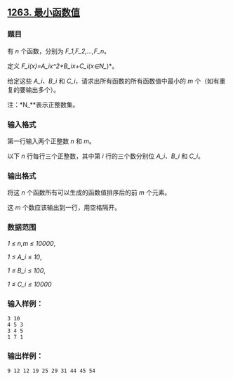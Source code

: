 ## [1263. 最小函数值](https://www.acwing.com/problem/content/1265/)

### 题目

有 *n* 个函数，分别为 *F_1,F_2,…,F_n*。

定义 *F_i(x)=A_ix^2+B_ix+C_i(x∈N_*)*。

给定这些 *A_i、B_i* 和 *C_i*，请求出所有函数的所有函数值中最小的 *m* 个（如有重复的要输出多个）。

注：*N_**表示正整数集。

### 输入格式

第一行输入两个正整数 *n* 和 *m*。

以下 *n* 行每行三个正整数，其中第 *i* 行的三个数分别位 *A_i、B_i* 和 *C_i*。

### 输出格式

将这 *n* 个函数所有可以生成的函数值排序后的前 *m* 个元素。

这 *m* 个数应该输出到一行，用空格隔开。

### 数据范围

*1 ≤ n,m ≤ 10000*,

*1 ≤ A_i ≤ 10*,

*1 ≤ B_i ≤ 100*,

*1 ≤ C_i ≤ 10000*

### 输入样例：

```
3 10
4 5 3
3 4 5
1 7 1
```

### 输出样例：

```
9 12 12 19 25 29 31 44 45 54
```
